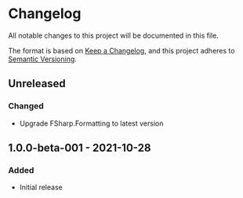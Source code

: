 # Changelog
All notable changes to this project will be documented in this file.

The format is based on [Keep a Changelog](https://keepachangelog.com/en/1.0.0/),
and this project adheres to [Semantic Versioning](https://semver.org/spec/v2.0.0.html).

## Unreleased

### Changed

* Upgrade FSharp.Formatting to latest version

## 1.0.0-beta-001 - 2021-10-28

### Added

* Initial release
